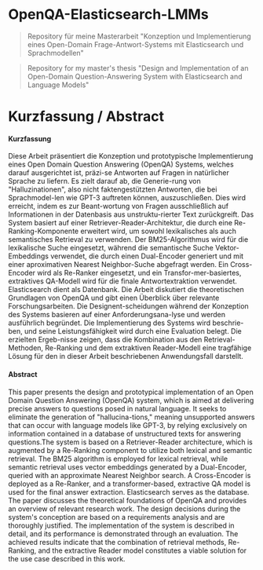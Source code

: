 # OpenQA-Elasticsearch-LMMs

> Repository für meine Masterarbeit "Konzeption und Implementierung eines Open-Domain Frage-Antwort-Systems mit Elasticsearch und Sprachmodellen"

 > Repository for my master's thesis "Design and Implementation of an Open-Domain Question-Answering System with Elasticsearch and Language Models"


 # Kurzfassung / Abstract
 
#### Kurzfassung

Diese Arbeit präsentiert die Konzeption und prototypische Implementierung eines Open Domain Question Answering (OpenQA) Systems, welches darauf ausgerichtet ist, präzi-se Antworten auf Fragen in natürlicher Sprache zu liefern. Es zielt darauf ab, die Generie-rung von "Halluzinationen", also nicht faktengestützten Antworten, die bei Sprachmodel-len wie GPT-3 auftreten können, auszuschließen. Dies wird erreicht, indem es zur Beant-wortung von Fragen ausschließlich auf Informationen in der Datenbasis aus unstruktu-rierter Text zurückgreift. Das System basiert auf einer Retriever-Reader-Architektur, die durch eine Re-Ranking-Komponente erweitert wird, um sowohl lexikalisches als auch semantisches Retrieval zu verwenden. Der BM25-Algorithmus wird für die lexikalische Suche eingesetzt, während die semantische Suche Vektor-Embeddings verwendet, die durch einen Dual-Encoder generiert und mit einer aproximativen Nearest Neighbor-Suche abgefragt werden. Ein Cross-Encoder wird als Re-Ranker eingesetzt, und ein Transfor-mer-basiertes, extraktives QA-Modell wird für die finale Antwortextraktion verwendet. Elasticsearch dient als Datenbank. Die Arbeit diskutiert die theoretischen Grundlagen von OpenQA und gibt einen Überblick über relevante Forschungsarbeiten. Die Designent-scheidungen während der Konzeption des Systems basieren auf einer Anforderungsana-lyse und werden ausführlich begründet. Die Implementierung des Systems wird beschrie-ben, und seine Leistungsfähigkeit wird durch eine Evaluation belegt. Die erzielten Ergeb-nisse zeigen, dass die Kombination aus den Retrieval-Methoden, Re-Ranking und dem extraktiven Reader-Modell eine tragfähige Lösung für den in dieser Arbeit beschriebenen Anwendungsfall darstellt.

 #### Abstract

This paper presents the design and prototypical implementation of an Open Domain Question Answering (OpenQA) system, which is aimed at delivering precise answers to questions posed in natural language. It seeks to eliminate the generation of "hallucina-tions," meaning unsupported answers that can occur with language models like GPT-3, by relying exclusively on information contained in a database of unstructured texts for answering questions.The system is based on a Retriever-Reader architecture, which is augmented by a Re-Ranking component to utilize both lexical and semantic retrieval. The BM25 algorithm is employed for lexical retrieval, while semantic retrieval uses vector embeddings generated by a Dual-Encoder, queried with an approximate Nearest Neighbor search. A Cross-Encoder is deployed as a Re-Ranker, and a transformer-based, extractive QA model is used for the final answer extraction. Elasticsearch serves as the database. The paper discusses the theoretical foundations of OpenQA and provides an overview of relevant research work. The design decisions during the system's conception are based on a requirements analysis and are thoroughly justified. The implementation of the system is described in detail, and its performance is demonstrated through an evaluation. The achieved results indicate that the combination of retrieval methods, Re-Ranking, and the extractive Reader model constitutes a viable solution for the use case described in this work.


 
